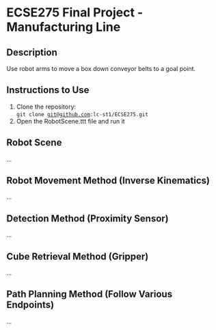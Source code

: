 # ECSE275 Final Project - Manufacturing Line

## Description
Use robot arms to move a box down conveyor belts to a goal point.

## Instructions to Use
1. Clone the repository: <br>
  <code>git clone git@github.com:lc-st1/ECSE275.git</code>
2. Open the RobotScene.ttt file and run it


## Robot Scene
...

## Robot Movement Method (Inverse Kinematics)
...

## Detection Method (Proximity Sensor)
...

## Cube Retrieval Method (Gripper)
...

## Path Planning Method (Follow Various Endpoints)
...
